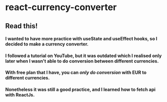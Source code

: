 # react-currency-converter
## Read this!
#### I wanted to have more practice with useState and useEffect hooks, so I decided to make a currency converter.
#### I followed a tutorial on YouTube, but it was outdated which I realised only later when I wasn't able to do conversion between different currencies.
#### With free plan that I have, you can *only do conversion* with EUR to different currencies.
#### Nonetheless it was still a good practice, and I learned how to fetch api with ReactJs.
